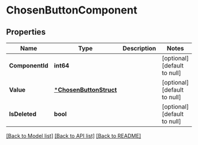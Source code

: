 # ChosenButtonComponent

## Properties
Name | Type | Description | Notes
------------ | ------------- | ------------- | -------------
**ComponentId** | **int64** |  | [optional] [default to null]
**Value** | [***ChosenButtonStruct**](chosen_button_struct.md) |  | [optional] [default to null]
**IsDeleted** | **bool** |  | [optional] [default to null]

[[Back to Model list]](../README.md#documentation-for-models) [[Back to API list]](../README.md#documentation-for-api-endpoints) [[Back to README]](../README.md)



